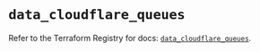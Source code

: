 # `data_cloudflare_queues`

Refer to the Terraform Registry for docs: [`data_cloudflare_queues`](https://registry.terraform.io/providers/cloudflare/cloudflare/5.10.1/docs/data-sources/queues).
